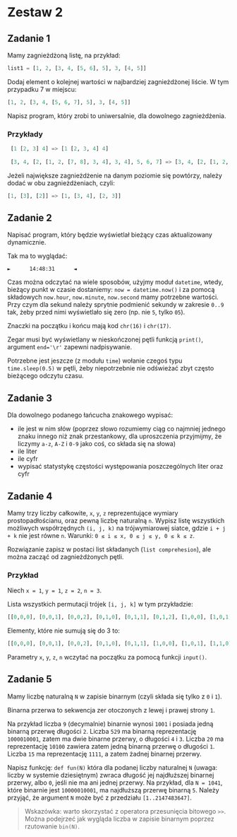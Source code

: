 # Zestaw 2

## Zadanie 1

Mamy zagnieżdżoną listę, na przykład:

```python
list1 = [1, 2, [3, 4, [5, 6], 5], 3, [4, 5]]
```

Dodaj element o kolejnej wartości w najbardziej zagnieżdżonej liście. W tym przypadku 7 w miejscu:

```python
[1, 2, [3, 4, [5, 6, 7], 5], 3, [4, 5]]
```

Napisz program, który zrobi to uniwersalnie, dla dowolnego zagnieżdżenia.

### Przykłady

```python
 [1 [2, 3] 4] => [1 [2, 3, 4] 4]
 
 [3, 4, [2, [1, 2, [7, 8], 3, 4], 3, 4], 5, 6, 7] => [3, 4, [2, [1, 2, [7, 8, 9], 3, 4], 3, 4], 5, 6, 7]
 ```

Jeżeli największe zagnieżdżenie na danym poziomie się powtórzy, należy dodać w obu zagnieżdżeniach, czyli:

```python
[1, [3], [2]] => [1, [3, 4], [2, 3]]
```

## Zadanie 2

Napisać program, który będzie wyświetlał bieżący czas aktualizowany dynamicznie.

Tak ma to wyglądać:

```text
►      14:48:31      ◄
```

Czas można odczytać na wiele sposobów, użyjmy moduł `datetime`, wtedy, bieżący punkt w czasie dostaniemy: `now = datetime.now()` i za pomocą składowych `now.hour`, `now.minute`, `now.second` mamy potrzebne wartości. Przy czym dla sekund należy sprytnie podmienić sekundy w zakresie `0..9` tak, żeby przed nimi wyświetlało się zero (np. nie `5`, tylko `05`).

Znaczki na początku i końcu mają kod `chr(16)` i `chr(17)`.

Zegar musi być wyświetlany w nieskończonej pętli funkcją `print()`, argument `end='\r'` zapewni nadpisywanie.

Potrzebne jest jeszcze (z modułu `time`) wołanie czegoś typu `time.sleep(0.5)` w pętli, żeby niepotrzebnie nie odświeżać zbyt często bieżącego odczytu czasu.

## Zadanie 3

Dla dowolnego podanego łańcucha znakowego wypisać:

- ile jest w nim słów (poprzez słowo rozumiemy ciąg co najmniej jednego znaku innego niż znak przestankowy, dla uproszczenia przyjmijmy, że liczymy `a-z`, `A-Z` i `0-9` jako coś, co składa się na słowa)
- ile liter
- ile cyfr
- wypisać statystykę częstości występowania poszczególnych liter oraz cyfr

## Zadanie 4

Mamy trzy liczby całkowite, `x`, `y`, `z` reprezentujące wymiary prostopadłościanu, oraz pewną liczbę naturalną `n`. Wypisz listę wszystkich możliwych współrzędnych `(i, j, k)` na trójwymiarowej siatce, gdzie `i + j + k` nie jest równe `n`. Warunki: `0 ≤ i ≤ x, 0 ≤ j ≤ y, 0 ≤ k ≤ z`.

Rozwiązanie zapisz w postaci list składanych (`list comprehesion`), ale można zacząć od zagnieżdżonych pętli.

### Przykład

Niech `x = 1`, `y = 1`, `z = 2`, `n = 3`.

Lista wszystkich permutacji trójek `[i, j, k]` w tym przykładzie:

```python
[[0,0,0], [0,0,1], [0,0,2], [0,1,0], [0,1,1], [0,1,2], [1,0,0], [1,0,1], [1,0,2], [1,1,0], [1,1,1], [1,1,2]]
```

Elementy, które nie sumują się do 3 to:

```python
[[0,0,0], [0,0,1], [0,0,2], [0,1,0], [0,1,1], [1,0,0], [1,0,1], [1,1,0], [1,1,2]]
```

Parametry `x`, `y`, `z`, `n` wczytać na początku za pomocą funkcji `input()`.

## Zadanie 5

Mamy liczbę naturalną `N` w zapisie binarnym (czyli składa się tylko z `0` i `1`).

Binarna przerwa to sekwencja zer otoczonych z lewej i prawej strony `1`.

Na przykład liczba `9` (decymalnie) binarnie wynosi `1001` i posiada jedną binarną przerwę długości `2`. Liczba `529` ma binarną reprezentację `1000010001`, zatem ma dwie binarne przerwy, o długości `4` i `3`. Liczba `20` ma reprezentację `10100` zawiera zatem jedną binarną przerwę o długości `1`. Liczba `15` ma reprezentację `1111`, a zatem żadnej binarnej przerwy.

Napisz funkcję: `def fun(N)` która dla podanej liczby naturalnej `N` (uwaga: liczby w systemie dziesiętnym) zwraca długość jej najdłuższej binarnej przerwy, albo `0`, jeśli nie ma ani jednej przerwy. Na przykład, dla `N = 1041`, które binarnie jest `10000010001`, ma najdłuższą przerwę binarną `5`. Należy przyjąć, że argument `N` może być z przedziału `[1..2147483647]`.

> Wskazówka: warto skorzystać z operatora przesunięcia bitowego `>>`. Można podejrzeć jak wygląda liczba w zapisie binarnym poprzez rzutowanie `bin(N)`.
